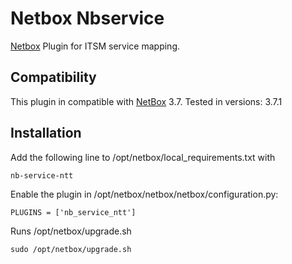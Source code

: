 # Netbox Nbservice
[Netbox](https://github.com/netbox-community/netbox) Plugin for ITSM service mapping.

## Compatibility

This plugin in compatible with [NetBox](https://netbox.readthedocs.org/) 3.7.
Tested in versions: 3.7.1

## Installation

Add the following line to /opt/netbox/local_requirements.txt with
```
nb-service-ntt
```

Enable the plugin in /opt/netbox/netbox/netbox/configuration.py:
```
PLUGINS = ['nb_service_ntt']
```

Runs /opt/netbox/upgrade.sh

```
sudo /opt/netbox/upgrade.sh
```